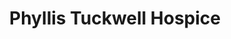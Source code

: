 ---
title: "Phyllis Tuckwell Hospice"
url: /farnham/phyllis-tuckwell-hospice/
shop: Gebrauchtwaren
---